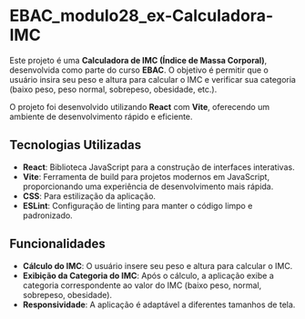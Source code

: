# EBAC_modulo28_ex-Calculadora-IMC

Este projeto é uma **Calculadora de IMC (Índice de Massa Corporal)**, desenvolvida como parte do curso **EBAC**. O objetivo é permitir que o usuário insira seu peso e altura para calcular o IMC e verificar sua categoria (baixo peso, peso normal, sobrepeso, obesidade, etc.).

O projeto foi desenvolvido utilizando **React** com **Vite**, oferecendo um ambiente de desenvolvimento rápido e eficiente.

## Tecnologias Utilizadas

- **React**: Biblioteca JavaScript para a construção de interfaces interativas.
- **Vite**: Ferramenta de build para projetos modernos em JavaScript, proporcionando uma experiência de desenvolvimento mais rápida.
- **CSS**: Para estilização da aplicação.
- **ESLint**: Configuração de linting para manter o código limpo e padronizado.

## Funcionalidades

- **Cálculo do IMC**: O usuário insere seu peso e altura para calcular o IMC.
- **Exibição da Categoria do IMC**: Após o cálculo, a aplicação exibe a categoria correspondente ao valor do IMC (baixo peso, normal, sobrepeso, obesidade).
- **Responsividade**: A aplicação é adaptável a diferentes tamanhos de tela.
